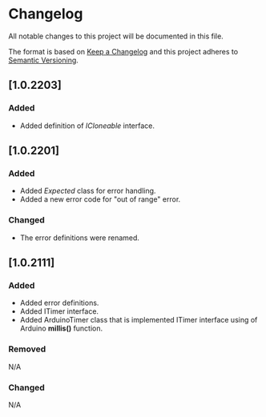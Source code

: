 # Changelog
All notable changes to this project will be documented in this file.

The format is based on [Keep a Changelog](http://keepachangelog.com/en/1.0.0/)
and this project adheres to [Semantic Versioning](http://semver.org/spec/v2.0.0.html).

## [1.0.2203]
### Added
- Added definition of  _ICloneable_ interface. 

## [1.0.2201]
### Added
- Added _Expected<T>_ class for error handling.
- Added a new error code for "out of range" error.

### Changed
- The error definitions were renamed.

## [1.0.2111]
### Added
- Added error definitions.
- Added ITimer interface.
- Added ArduinoTimer class that is implemented ITimer interface using of Arduino __millis()__ function.

### Removed
N/A

### Changed
N/A